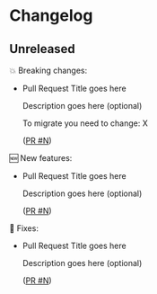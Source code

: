 # Changelog

## Unreleased

💥 Breaking changes:

- Pull Request Title goes here

  Description goes here (optional)

  To migrate you need to change: X

  ([PR #N](https://github.com/srb3/terraform-libvirt-pool/pull/N))

🆕 New features:

- Pull Request Title goes here

  Description goes here (optional)

  ([PR #N](https://github.com/srb3/terraform-libvirt-pool/pull/N))

🔧 Fixes:

- Pull Request Title goes here

  Description goes here (optional)

  ([PR #N](https://github.com/srb3/terraform-libvirt-pool/pull/N))

